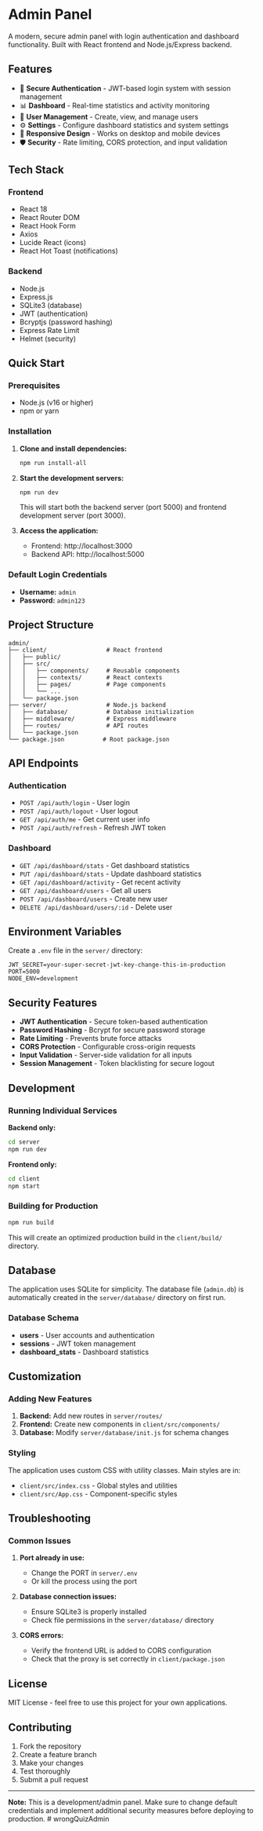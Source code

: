 # Admin Panel

A modern, secure admin panel with login authentication and dashboard functionality. Built with React frontend and Node.js/Express backend.

## Features

- 🔐 **Secure Authentication** - JWT-based login system with session management
- 📊 **Dashboard** - Real-time statistics and activity monitoring
- 👥 **User Management** - Create, view, and manage users
- ⚙️ **Settings** - Configure dashboard statistics and system settings
- 📱 **Responsive Design** - Works on desktop and mobile devices
- 🛡️ **Security** - Rate limiting, CORS protection, and input validation

## Tech Stack

### Frontend
- React 18
- React Router DOM
- React Hook Form
- Axios
- Lucide React (icons)
- React Hot Toast (notifications)

### Backend
- Node.js
- Express.js
- SQLite3 (database)
- JWT (authentication)
- Bcryptjs (password hashing)
- Express Rate Limit
- Helmet (security)

## Quick Start

### Prerequisites
- Node.js (v16 or higher)
- npm or yarn

### Installation

1. **Clone and install dependencies:**
   ```bash
   npm run install-all
   ```

2. **Start the development servers:**
   ```bash
   npm run dev
   ```

   This will start both the backend server (port 5000) and frontend development server (port 3000).

3. **Access the application:**
   - Frontend: http://localhost:3000
   - Backend API: http://localhost:5000

### Default Login Credentials

- **Username:** `admin`
- **Password:** `admin123`

## Project Structure

```
admin/
├── client/                 # React frontend
│   ├── public/
│   ├── src/
│   │   ├── components/     # Reusable components
│   │   ├── contexts/       # React contexts
│   │   ├── pages/          # Page components
│   │   └── ...
│   └── package.json
├── server/                 # Node.js backend
│   ├── database/           # Database initialization
│   ├── middleware/         # Express middleware
│   ├── routes/             # API routes
│   └── package.json
└── package.json           # Root package.json
```

## API Endpoints

### Authentication
- `POST /api/auth/login` - User login
- `POST /api/auth/logout` - User logout
- `GET /api/auth/me` - Get current user info
- `POST /api/auth/refresh` - Refresh JWT token

### Dashboard
- `GET /api/dashboard/stats` - Get dashboard statistics
- `PUT /api/dashboard/stats` - Update dashboard statistics
- `GET /api/dashboard/activity` - Get recent activity
- `GET /api/dashboard/users` - Get all users
- `POST /api/dashboard/users` - Create new user
- `DELETE /api/dashboard/users/:id` - Delete user

## Environment Variables

Create a `.env` file in the `server/` directory:

```env
JWT_SECRET=your-super-secret-jwt-key-change-this-in-production
PORT=5000
NODE_ENV=development
```

## Security Features

- **JWT Authentication** - Secure token-based authentication
- **Password Hashing** - Bcrypt for secure password storage
- **Rate Limiting** - Prevents brute force attacks
- **CORS Protection** - Configurable cross-origin requests
- **Input Validation** - Server-side validation for all inputs
- **Session Management** - Token blacklisting for secure logout

## Development

### Running Individual Services

**Backend only:**
```bash
cd server
npm run dev
```

**Frontend only:**
```bash
cd client
npm start
```

### Building for Production

```bash
npm run build
```

This will create an optimized production build in the `client/build/` directory.

## Database

The application uses SQLite for simplicity. The database file (`admin.db`) is automatically created in the `server/database/` directory on first run.

### Database Schema

- **users** - User accounts and authentication
- **sessions** - JWT token management
- **dashboard_stats** - Dashboard statistics

## Customization

### Adding New Features

1. **Backend:** Add new routes in `server/routes/`
2. **Frontend:** Create new components in `client/src/components/`
3. **Database:** Modify `server/database/init.js` for schema changes

### Styling

The application uses custom CSS with utility classes. Main styles are in:
- `client/src/index.css` - Global styles and utilities
- `client/src/App.css` - Component-specific styles

## Troubleshooting

### Common Issues

1. **Port already in use:**
   - Change the PORT in `server/.env`
   - Or kill the process using the port

2. **Database connection issues:**
   - Ensure SQLite3 is properly installed
   - Check file permissions in the `server/database/` directory

3. **CORS errors:**
   - Verify the frontend URL is added to CORS configuration
   - Check that the proxy is set correctly in `client/package.json`

## License

MIT License - feel free to use this project for your own applications.

## Contributing

1. Fork the repository
2. Create a feature branch
3. Make your changes
4. Test thoroughly
5. Submit a pull request

---

**Note:** This is a development/admin panel. Make sure to change default credentials and implement additional security measures before deploying to production.
#   w r o n g Q u i z A d m i n  
 